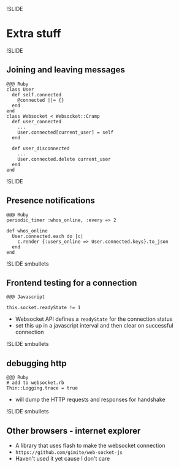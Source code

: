 !SLIDE

# Extra stuff

!SLIDE

## Joining and leaving messages

    @@@ Ruby
    class User
      def self.connected
        @connected ||= {}
      end
    end
    class Websocket < Websocket::Cramp
      def user_connected
        ...
        User.connected[current_user] = self
      end

      def user_disconnected
        ...
        User.connected.delete current_user
      end
    end

!SLIDE

## Presence notifications

    @@@ Ruby
    periodic_timer :whos_online, :every => 2

    def whos_online
      User.connected.each do |c|
        c.render {:users_online => User.connected.keys}.to_json
      end
    end

!SLIDE smbullets

## Frontend testing for a connection

    @@@ Javascript

    this.socket.readyState != 1

- Websocket API defines a `readyState` for the connection status
- set this up in a javascript interval and then clear on successful connection


!SLIDE smbullets
## debugging http

    @@@ Ruby
    # add to websocket.rb
    Thin::Logging.trace = true

- will dump the HTTP requests and responses for handshake

!SLIDE smbullets

## Other browsers - internet explorer

- A library that uses flash to make the websocket connection
- `https://github.com/gimite/web-socket-js`
- Haven't used it yet cause I don't care
